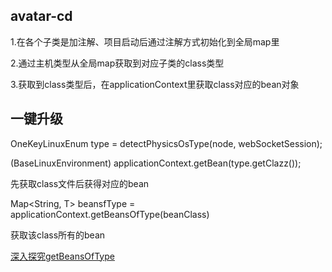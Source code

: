  ## avatar-cd

1.在各个子类是加注解、项目启动后通过注解方式初始化到全局map里

2.通过主机类型从全局map获取到对应子类的class类型

3.获取到class类型后，在applicationContext里获取class对应的bean对象



## 一键升级

OneKeyLinuxEnum type = detectPhysicsOsType(node, webSocketSession);

(BaseLinuxEnvironment) applicationContext.getBean(type.getClazz());

先获取class文件后获得对应的bean



Map<String, T> beansfType = applicationContext.getBeansOfType(beanClass)

获取该class所有的bean

[深入探究getBeansOfType](https://www.python100.com/html/110224.html)









